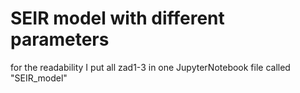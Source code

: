 # SEIR model with different parameters 
for the readability I put all zad1-3 in one JupyterNotebook file called "SEIR_model"
